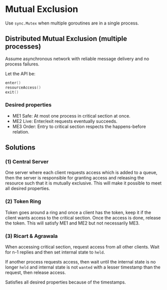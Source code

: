 # Mutual Exclusion

Use `sync.Mutex` when multiple goroutines are in a single process.

## Distributed Mutual Exclusion (multiple processes)

Assume asynchronous network with reliable message delivery and no process failures.

Let the API be:

```go
enter()
resourceAccess()
exit()
```

### Desired properties

- ME1 Safe: At most one process in critical section at once.
- ME2 Live: Enter/exit requests eventually succeeds.
- ME3 Order: Entry to critical section respects the happens-before relation.

## Solutions

### (1) Central Server

One server where each client requests access which is added to a queue, then the server is responsible for granting access and releasing the resource such that it is mutually exclusive. This will make it possible to meet all desired properties.

### (2) Token Ring

Token goes around a ring and once a client has the token, keep it if the client wants access to the critical section. Once the access is done, release the token. This will satisfy ME1 and ME2 but not necessarily ME3.

### (3) Ricart & Agrawala

When accessing critical section, request access from all other clients. Wait for n-1 replies and then set internal state to `held`.

If another process requests access, then wait until the internal state is no longer `held` and internal state is not `wanted` with a lesser timestamp than the request, then release access.

Satisfies all desired properties because of the timestamps.
